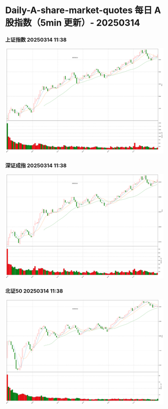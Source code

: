 
# Daily-A-share-market-quotes 每日 A 股指数（5min 更新）- 20250314

### 上证指数 20250314 11:38
![](./fig/2025/3/20250314-sh000001.png)

### 深证成指 20250314 11:38
![](./fig/2025/3/20250314-sz399001.png)

### 北证50 20250314 11:38
![](./fig/2025/3/20250314-bj899050.png)
